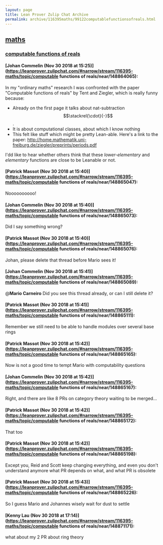 ```yaml
---
layout: page
title: Lean Prover Zulip Chat Archive 
permalink: archive/116395maths/99122computablefunctionsofreals.html
---
```


## [maths](index.html)
### [computable functions of reals](99122computablefunctionsofreals.html)

#### [Johan Commelin (Nov 30 2018 at 15:25)](https://leanprover.zulipchat.com/#narrow/stream/116395-maths/topic/computable functions of reals/near/148864065):
In my "ordinary maths" research I was confronted with the paper "Computable functions of reals" by Tent and Ziegler, which is really funny because:
* Already on the first page it talks about nat-subtraction $$\stackrel{\cdot}{-}$$.
* It is about computational classes, about which I know nothing
* This felt like stuff which might be pretty Lean-able.
Here's a link to the paper: http://home.mathematik.uni-freiburg.de/ziegler/preprints/periods.pdf

I'dd like to hear whether others think that these *lower-elementary* and *elementary* functions are close to be Leanable or not.

#### [Patrick Massot (Nov 30 2018 at 15:40)](https://leanprover.zulipchat.com/#narrow/stream/116395-maths/topic/computable functions of reals/near/148865047):
Noooooooooo!

#### [Johan Commelin (Nov 30 2018 at 15:40)](https://leanprover.zulipchat.com/#narrow/stream/116395-maths/topic/computable functions of reals/near/148865073):
Did I say something wrong?

#### [Patrick Massot (Nov 30 2018 at 15:40)](https://leanprover.zulipchat.com/#narrow/stream/116395-maths/topic/computable functions of reals/near/148865076):
Johan, please delete that thread before Mario sees it!

#### [Johan Commelin (Nov 30 2018 at 15:41)](https://leanprover.zulipchat.com/#narrow/stream/116395-maths/topic/computable functions of reals/near/148865089):
@**Mario Carneiro** Did you see this thread already, or can I still delete it?

#### [Patrick Massot (Nov 30 2018 at 15:41)](https://leanprover.zulipchat.com/#narrow/stream/116395-maths/topic/computable functions of reals/near/148865111):
Remember we still need to be able to handle modules over several base rings

#### [Patrick Massot (Nov 30 2018 at 15:42)](https://leanprover.zulipchat.com/#narrow/stream/116395-maths/topic/computable functions of reals/near/148865165):
Now is not a good time to tempt Mario with computability questions

#### [Johan Commelin (Nov 30 2018 at 15:42)](https://leanprover.zulipchat.com/#narrow/stream/116395-maths/topic/computable functions of reals/near/148865167):
Right, and there are like 8 PRs on category theory waiting to be merged...

#### [Patrick Massot (Nov 30 2018 at 15:42)](https://leanprover.zulipchat.com/#narrow/stream/116395-maths/topic/computable functions of reals/near/148865172):
That too

#### [Patrick Massot (Nov 30 2018 at 15:42)](https://leanprover.zulipchat.com/#narrow/stream/116395-maths/topic/computable functions of reals/near/148865198):
Except you, Reid and Scott keep changing everything, and even you don't understand anymore what PR depends on what, and what PR is obsolete

#### [Patrick Massot (Nov 30 2018 at 15:43)](https://leanprover.zulipchat.com/#narrow/stream/116395-maths/topic/computable functions of reals/near/148865226):
So I guess Mario and Johannes wisely wait for dust to settle

#### [Kenny Lau (Nov 30 2018 at 17:14)](https://leanprover.zulipchat.com/#narrow/stream/116395-maths/topic/computable functions of reals/near/148871171):
what about my 2 PR about ring theory

